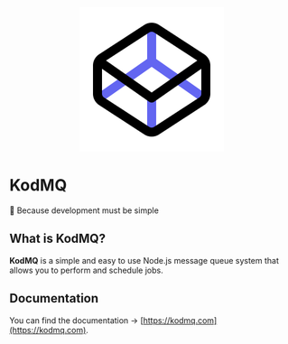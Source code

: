 <div style="text-align: center;">
  <picture>
    <source srcset="./apps/web/src/images/logo-light.png" media="(prefers-color-scheme: light)" />
    <source srcset="./apps/web/src/images/logo-dark.png" media="(prefers-color-scheme: dark)" />
    <img src="./apps/web/src/images/logo-light.png" alt="KodMQ Logo" width="256" height="256" />
  </picture>
</div>

# KodMQ

💛 Because development must be simple

## What is KodMQ?

**KodMQ** is a simple and easy to use Node.js message queue system that allows you to perform and schedule jobs.

## Documentation

You can find the documentation → [https://kodmq.com](https://kodmq.com).
